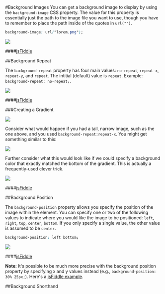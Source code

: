 #Background Images
You can get a background image to display by using the `background-image` CSS property. The value for this property is essentially just the path to the image file you want to use, though you have to remember to place the path inside of the quotes in `url("")`.

```css
background-image: url("lorem.png");
```

![](http://christensenacademy.org/modules/css-layouts/textpages/background-image-example.png)

####[jsFiddle](http://jsfiddle.net/cameron89/6nNsJ/)

##Background Repeat

The `background-repeat` property has four main values: `no-repeat`, `repeat-x`, `repeat-y`, and `repeat`. The intitial (default) value is `repeat`. Example: `background-repeat: no-repeat;`.

![](http://christensenacademy.org/modules/css-layouts/textpages/background-repeat-examples.png)

####[jsFiddle](http://jsfiddle.net/cameron89/TVqre/)

###Creating a Gradient

![](http://christensenacademy.org/modules/css-layouts/textpages/gradient.png)

Consider what would happen if you had a tall, narrow image, such as the one above, and you used `background-repeat:repeat-x`. You might get something similar to this:

![](http://christensenacademy.org/modules/css-layouts/textpages/background-gradient-1.png)

Further consider what this would look like if we could specify a background color that exactly matched the bottom of the gradient. This is actually a frequently-used clever trick.

![](http://christensenacademy.org/modules/css-layouts/textpages/background-gradient-2.png)

####[jsFiddle](http://jsfiddle.net/cameron89/RByUP/)

##Background Position

The `background-position` property allows you specify the position of the image within the element. You can specify one or two of the following values to indicate where you would like the image to be positioned: `left`, `right`, `top`, `center`, `bottom`. If you only specify a single value, the other value is assumed to be `center`.

```css
background-position: left bottom;
```

![](http://christensenacademy.org/modules/css-layouts/textpages/background-position-examples.png)

####[jsFiddle](http://jsfiddle.net/cameron89/6nNsJ/)

**Note:** It's possible to be much more precise with the background position property by specifying x and y values instead (e.g., `background-position: 30% 25px;`). Here's a [jsFiddle example](http://jsfiddle.net/cameron89/scgK9/).

##Background Shorthand
